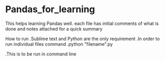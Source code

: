 # Pandas_for_learning
This helps learning Pandas well.
each file has initial comments of what is  done 
and notes attached for a quick summary 

How to run
.Sublime text and Python are the only requirement
.In order to run individual files command
.python "filename".py

.This is to be run in command line

